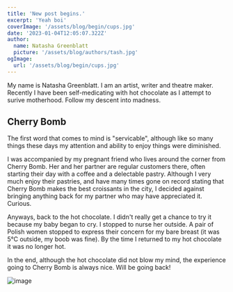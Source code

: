 ```yaml
---
title: 'New post begins.'
excerpt: 'Yeah boi'
coverImage: '/assets/blog/begin/cups.jpg'
date: '2023-01-04T12:05:07.322Z'
author:
  name: Natasha Greenblatt
  picture: '/assets/blog/authors/tash.jpg'
ogImage:
  url: '/assets/blog/begin/cups.jpg'
---
```


My name is Natasha Greenblatt. I am an artist, writer and theatre maker. Recently I have been self-medicating with hot chocolate as I attempt to surive motherhood. Follow my descent into madness.

## Cherry Bomb

The first word that comes to mind is "servicable", although like so many things these days my attention and ability to enjoy things were diminished.

I was accompanied by my pregnant friend who lives around the corner from Cherry Bomb. Her and her partner are regular customers there, often starting their day with a coffee and a delectable pastry. Although I very much enjoy their pastries, and have many times gone on record stating that Cherry Bomb makes the best croissants in the city, I decided against bringing anything back for my partner who may have appreciated it. Curious.

Anyways, back to the hot chocolate. I didn't really get a chance to try it because my baby began to cry. I stopped to nurse her outside. A pair of Polish women stopped to express their concern for my bare breast (it was 5°C outside, my boob was fine). By the time I returned to my hot chocolate it was no longer hot.

In the end, although the hot chocolate did not blow my mind, the experience going to Cherry Bomb is always nice. Will be going back!

![image](/assets/blog/begin/cchc.jpg)
